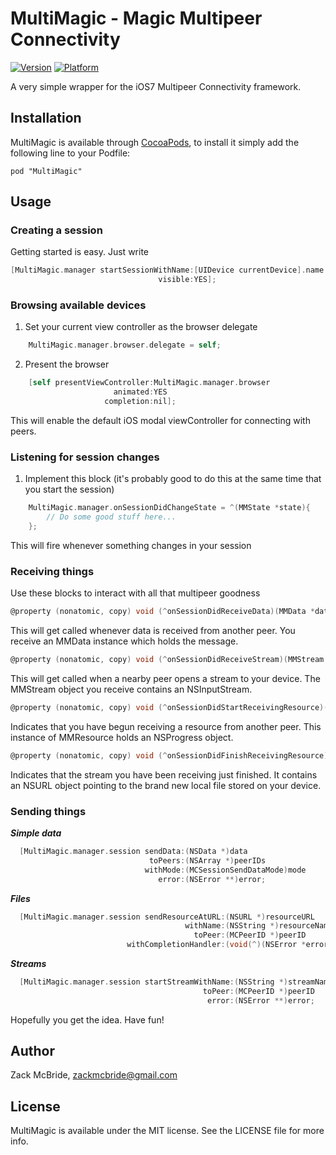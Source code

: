 # MultiMagic - Magic Multipeer Connectivity

[![Version](http://cocoapod-badges.herokuapp.com/v/MultiMagic/badge.png)](http://cocoadocs.org/docsets/MultiMagic)
[![Platform](http://cocoapod-badges.herokuapp.com/p/MultiMagic/badge.png)](http://cocoadocs.org/docsets/MultiMagic)

A very simple wrapper for the iOS7 Multipeer Connectivity framework. 

## Installation

MultiMagic is available through [CocoaPods](http://cocoapods.org), to install
it simply add the following line to your Podfile:

    pod "MultiMagic"


## Usage

### Creating a session

Getting started is easy. Just write

```objective-c
[MultiMagic.manager startSessionWithName:[UIDevice currentDevice].name
                                 visible:YES];
```

### Browsing available devices

1. Set your current view controller as the browser delegate

```objective-c
    MultiMagic.manager.browser.delegate = self;
```

2. Present the browser

```objective-c
    [self presentViewController:MultiMagic.manager.browser 
                       animated:YES 
                     completion:nil];
```

This will enable the default iOS modal viewController for connecting with peers.

### Listening for session changes

1. Implement this block (it's probably good to do this at the same time that you start the session)

```objective-c
    MultiMagic.manager.onSessionDidChangeState = ^(MMState *state){
        // Do some good stuff here...
    };
```

This will fire whenever something changes in your session

### Receiving things

Use these blocks to interact with all that multipeer goodness

```objective-c
@property (nonatomic, copy) void (^onSessionDidReceiveData)(MMData *data);
```

This will get called whenever data is received from another peer. You receive an MMData instance which holds the message.


```objective-c
@property (nonatomic, copy) void (^onSessionDidReceiveStream)(MMStream *stream);
```

This will get called when a nearby peer opens a stream to your device. The MMStream object you receive contains an NSInputStream.


```objective-c
@property (nonatomic, copy) void (^onSessionDidStartReceivingResource)(MMResource *resource);
```

Indicates that you have begun receiving a resource from another peer. This instance of MMResource holds an NSProgress object.


```objective-c
@property (nonatomic, copy) void (^onSessionDidFinishReceivingResource)(MMResource *resource);
```

Indicates that the stream you have been receiving just finished. It contains an NSURL object pointing to the brand new local file stored on your device.

### Sending things

  ***Simple data***
  
  ```objective-c
    [MultiMagic.manager.session sendData:(NSData *)data 
                                 toPeers:(NSArray *)peerIDs 
                                withMode:(MCSessionSendDataMode)mode 
                                   error:(NSError **)error;
  ```
  
  ***Files***
  
  ```objective-c
    [MultiMagic.manager.session sendResourceAtURL:(NSURL *)resourceURL 
                                         withName:(NSString *)resourceName 
                                           toPeer:(MCPeerID *)peerID
                            withCompletionHandler:(void(^)(NSError *error))completionHandler;
  ```
  
  ***Streams***
  
  ```objective-c
    [MultiMagic.manager.session startStreamWithName:(NSString *)streamName 
                                             toPeer:(MCPeerID *)peerID 
                                              error:(NSError **)error;
  ```
Hopefully you get the idea. Have fun!

## Author

Zack McBride, zackmcbride@gmail.com

## License

MultiMagic is available under the MIT license. See the LICENSE file for more info.

